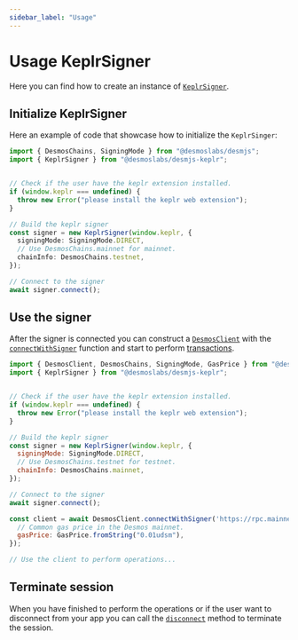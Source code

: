 ```yaml
---
sidebar_label: "Usage"
---
```


# Usage KeplrSigner

Here you can find how to create an instance of [`KeplrSigner`](../../api/classes/desmoslabs_desmjs_keplr.KeplrSigner.md).

## Initialize KeplrSigner

Here an example of code that showcase how to initialize the `KeplrSinger`:

```ts
import { DesmosChains, SigningMode } from "@desmoslabs/desmjs";
import { KeplrSigner } from "@desmoslabs/desmjs-keplr";


// Check if the user have the keplr extension installed.
if (window.keplr === undefined) {
  throw new Error("please install the keplr web extension");
}

// Build the keplr signer
const signer = new KeplrSigner(window.keplr, {
  signingMode: SigningMode.DIRECT,
  // Use DesmosChains.mainnet for mainnet.
  chainInfo: DesmosChains.testnet,
});

// Connect to the signer
await signer.connect();
```

## Use the signer

After the signer is connected you can construct a [`DesmosClient`](../../api/classes/desmoslabs_desmjs.DesmosClient.md)
with the [`connectWithSigner`](../../api/classes/desmoslabs_desmjs.DesmosClient.md#connectwithsigner) function and
start to perform [transactions](../core/03-perform-transactions.md).

```js
import { DesmosClient, DesmosChains, SigningMode, GasPrice } from "@desmoslabs/desmjs";
import { KeplrSigner } from "@desmoslabs/desmjs-keplr";


// Check if the user have the keplr extension installed.
if (window.keplr === undefined) {
  throw new Error("please install the keplr web extension");
}

// Build the keplr signer
const signer = new KeplrSigner(window.keplr, {
  signingMode: SigningMode.DIRECT,
  // Use DesmosChains.testnet for testnet.
  chainInfo: DesmosChains.mainnet,
});

// Connect to the signer
await signer.connect();

const client = await DesmosClient.connectWithSigner('https://rpc.mainnet.desmos.network', signer, {
  // Common gas price in the Desmos mainnet.
  gasPrice: GasPrice.fromString("0.01udsm"),
});

// Use the client to perform operations...
```

## Terminate session

When you have finished to perform the operations or if the user want to disconnect from your app you can
call the [`disconnect`](../../api/classes/desmoslabs_desmjs_keplr.KeplrSigner.md#disconnect) method 
to terminate the session.
